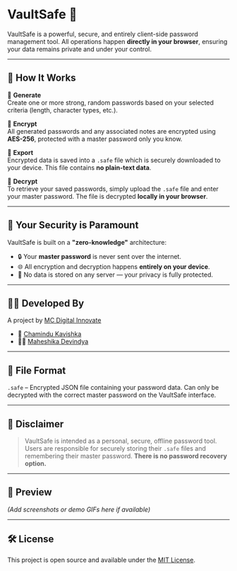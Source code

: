 # VaultSafe 🔐

VaultSafe is a powerful, secure, and entirely client-side password management tool. All operations happen **directly in your browser**, ensuring your data remains private and under your control.

---

## 🚀 How It Works

🔹 **Generate**  
Create one or more strong, random passwords based on your selected criteria (length, character types, etc.).

🔹 **Encrypt**  
All generated passwords and any associated notes are encrypted using **AES-256**, protected with a master password only you know.

🔹 **Export**  
Encrypted data is saved into a `.safe` file which is securely downloaded to your device. This file contains **no plain-text data**.

🔹 **Decrypt**  
To retrieve your saved passwords, simply upload the `.safe` file and enter your master password. The file is decrypted **locally in your browser**.

---

## 🔐 Your Security is Paramount

VaultSafe is built on a **"zero-knowledge"** architecture:

- 🔒 Your **master password** is never sent over the internet.
- 🌐 All encryption and decryption happens **entirely on your device**.
- 📂 No data is stored on any server — your privacy is fully protected.

---

## 👨‍💻 Developed By

A project by [MC Digital Innovate](https://mcdi.vercel.app)

- 👤 [Chamindu Kavishka](https://chamindu1.vercel.app)  
- 👩‍💻 [Maheshika Devindya](https://maheshika1.vercel.app)

---

## 📁 File Format

`.safe` – Encrypted JSON file containing your password data. Can only be decrypted with the correct master password on the VaultSafe interface.

---

## 📣 Disclaimer

> VaultSafe is intended as a personal, secure, offline password tool. Users are responsible for securely storing their `.safe` files and remembering their master password. **There is no password recovery option.**

---

## 📸 Preview

*(Add screenshots or demo GIFs here if available)*

---

## 🛠️ License

This project is open source and available under the [MIT License](LICENSE).
